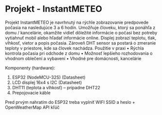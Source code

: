 # Projekt - InstantMETEO
Projekt InstantMETEO je navrhnutý na rýchle zobrazovanie predpovede počasia na nasledujúce 3 a 6 hodín. Umožňuje človeku, ktorý sa ponáhľa z domu / kancelárie, okamžite vidieť dôležité informácie o počasi bez potreby vytiahnuť mobil alebo hľadať informácie online. Displej zobrazí teplotu, tlak, vlhkosť, vietor a popis počasia. Zároveň DHT sensor sa postará o zmeranie teploty v priestore, kde sa človek nachádza.
Použitie v praxi
•	Rýchla kontrola počasia pri odchode z domu
•	Možnosť lepšieho rozhodovania o vhodnom oblečení a vybavení
•	Vhodné pre domácnosti, kancelárie

Komponenty (hardware):
1. ESP32 (NodeMCU-32S) (Datasheet)
2. LCD displej 16x4 s I2C  (Datasheet) 
3. DHT11 (teplota a vlhkosť) – prípadne DHT22
4. Prepojovacie káble
 
Pred prvým nahratím do ESP32 treba vyplniť WIFI SSID a heslo + OpenWeatherMap API kľúč

